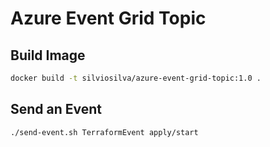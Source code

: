 # Azure Event Grid Topic

## Build Image

```bash
docker build -t silviosilva/azure-event-grid-topic:1.0 .
```

## Send an Event

```bash
./send-event.sh TerraformEvent apply/start
```

